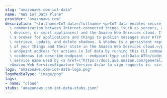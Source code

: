 ```yaml
---
slug: "amazonaws-com-iot-data"
name: "AWS IoT Data Plane"
provider: "amazonaws.com"
description: "<fullname>IoT data</fullname> <p>IoT data enables secure, bi-directional\
  \ communication between Internet-connected things (such as sensors, actuators, embedded\
  \ devices, or smart appliances) and the Amazon Web Services cloud. It implements\
  \ a broker for applications and things to publish messages over HTTP (Publish) and\
  \ retrieve, update, and delete shadows. A shadow is a persistent representation\
  \ of your things and their state in the Amazon Web Services cloud.</p> <p>Find the\
  \ endpoint address for actions in IoT data by running this CLI command:</p> <p>\
  \ <code>aws iot describe-endpoint --endpoint-type iot:Data-ATS</code> </p> <p>The\
  \ service name used by <a href=\"https://docs.aws.amazon.com/general/latest/gr/signature-version-4.html\"\
  >Amazon Web ServicesSignature Version 4</a> to sign requests is: <i>iotdevicegateway</i>.</p>"
logo: "amazonaws.com-iot-data-logo.png"
logoMediaType: "image/png"
tags:
- name: "cloud"
stubs: "amazonaws.com-iot-data-stubs.json"
---
```

